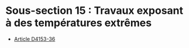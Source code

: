 # Sous-section 15 : Travaux exposant à des températures extrêmes

* [Article D4153-36](./LEGIARTI000028058771.md)
